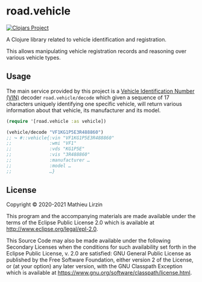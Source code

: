 # road.vehicle

[![Clojars Project](https://img.shields.io/clojars/v/fr.reuz/road.vehicle.svg)](https://clojars.org/fr.reuz/road.vehicle)

A Clojure library related to vehicle identification and registration.

This allows manipulating vehicle registration records and reasoning
over various vehicle types.

## Usage

The main service provided by this project is a [Vehicle Identification Number (VIN)](https://www.wikipedia.org/wiki/Vehicle_identification_number) decoder `road.vehicle/decode` which given a sequence of 17 characters uniquely identifying one specific vehicle, will return various information about that vehicle, its manufacturer and its model.

```clojure
(require '[road.vehicle :as vehicle])

(vehicle/decode "VF1KG1P5E3R488860")
;; ↪ #::vehicle{:vin "VF1KG1P5E3R488860"
;;              :wmi "VF1"
;;              :vds "KG1P5E"
;;              :vis "3R488860"
;;              :manufacturer …
;;              :model …
;;              …}
```

## License

Copyright © 2020-2021 Mathieu Lirzin

This program and the accompanying materials are made available under the
terms of the Eclipse Public License 2.0 which is available at
http://www.eclipse.org/legal/epl-2.0.

This Source Code may also be made available under the following Secondary
Licenses when the conditions for such availability set forth in the Eclipse
Public License, v. 2.0 are satisfied: GNU General Public License as published by
the Free Software Foundation, either version 2 of the License, or (at your
option) any later version, with the GNU Classpath Exception which is available
at https://www.gnu.org/software/classpath/license.html.
